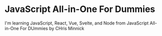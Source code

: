 # JavaScript All-in-One For Dummies

I'm learning JavaScript, React, Vue, Svelte, and Node
from JavaScript All-in-One For DUmmies by CHris Minnick